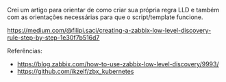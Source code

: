 Crei um artigo para orientar de como criar sua própria regra LLD e também com as orientações necessárias para que o script/template funcione.


https://medium.com/@filipi.saci/creating-a-zabbix-low-level-discovery-rule-step-by-step-1e30f7b516d7


Referências:


- https://blog.zabbix.com/how-to-use-zabbix-low-level-discovery/9993/
- https://github.com/ikzelf/zbx_kubernetes
